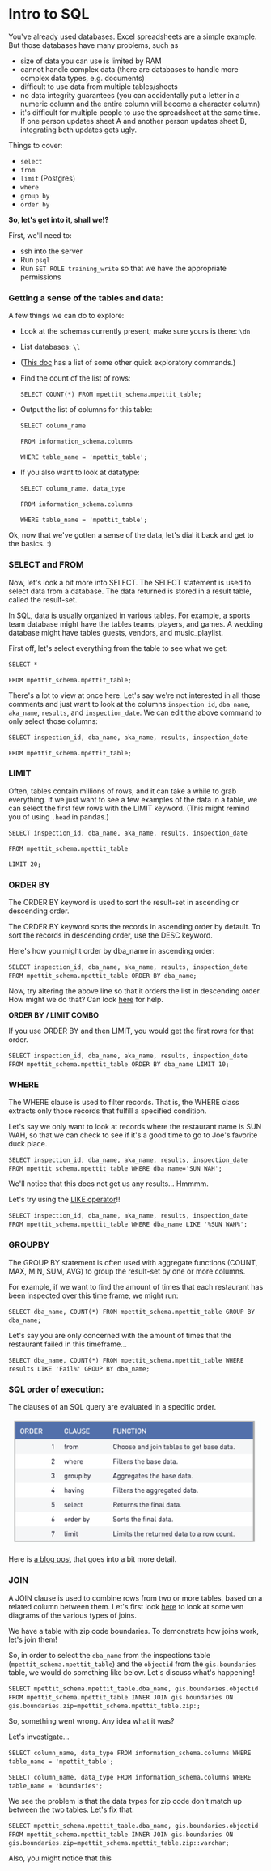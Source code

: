 # Intro to SQL

You've already used databases. Excel spreadsheets are a simple example. But those databases have many problems, such as 

* size of data you can use is limited by RAM
* cannot handle complex data (there are databases to handle more complex data types, e.g. documents)
* difficult to use data from multiple tables/sheets
* no data integrity guarantees (you can accidentally put a letter in a numeric column and the entire column will become a character column)
* it's difficult for multiple people to use the spreadsheet at the same time. If one person updates sheet A and another person updates sheet B, integrating both updates gets ugly.


Things to cover:

* `select`
* `from`
* `limit` (Postgres)
* `where`
* `group by`
* `order by`

**So, let's get into it, shall we!?**

First, we'll need to:

* ssh into the server
* Run  `psql`
* Run `SET ROLE training_write` so that we have the appropriate permissions

### Getting a sense of the tables and data:

A few things we can do to explore:

* Look at the schemas currently present; make sure yours is there: `\dn`
* List databases: `\l`
* ([This doc](https://gist.github.com/Kartones/dd3ff5ec5ea238d4c546) has a list of some other quick exploratory commands.)
* Find the count of the list of rows:
  
  `SELECT COUNT(*) FROM mpettit_schema.mpettit_table;`
  
* Output the list of columns for this table:
  
  `SELECT column_name`
  
   `FROM information_schema.columns`
   
   `WHERE table_name = 'mpettit_table';`
   
* If you also want to look at datatype:
   
   `SELECT column_name, data_type`
   
   `FROM information_schema.columns`
   
   `WHERE table_name = 'mpettit_table';`
   
Ok, now that we've gotten a sense of the data, let's dial it back and get to the basics. :)

### SELECT and FROM
Now, let's look a bit more into SELECT. The SELECT statement is used to select data from a database. The data returned is stored in a result table, called the result-set.

In SQL, data is usually organized in various tables. For example, a sports team database might have the tables teams, players, and games. A wedding database might have tables guests, vendors, and music_playlist. 

First off, let's select everything from the table to see what we get:

`SELECT *`

`FROM mpettit_schema.mpettit_table;`

There's a lot to view at once here. Let's say we're not interested in all those comments and just want to look at the columns `inspection_id`, `dba_name`, `aka_name`, `results`, and `inspection_date`. We can edit the above command to only select those columns:

`SELECT inspection_id, dba_name, aka_name, results, inspection_date` 

`FROM mpettit_schema.mpettit_table;`

### LIMIT

Often, tables contain millions of rows, and it can take a while to grab everything. If we just want to see a few examples of the data in a table, we can select the first few rows with the LIMIT keyword. (This might remind you of using `.head` in pandas.)

`SELECT inspection_id, dba_name, aka_name, results, inspection_date` 

`FROM mpettit_schema.mpettit_table` 

`LIMIT 20;`

### ORDER BY

The ORDER BY keyword is used to sort the result-set in ascending or descending order.

The ORDER BY keyword sorts the records in ascending order by default. To sort the records in descending order, use the DESC keyword.

Here's how you might order by dba_name in ascending order:

`SELECT inspection_id, dba_name, aka_name, results, inspection_date FROM mpettit_schema.mpettit_table ORDER BY dba_name;`

Now, try altering the above line so that it orders the list in descending order. How might we do that? Can look [here](https://www.w3schools.com/sql/sql_orderby.asp) for help.

**ORDER BY / LIMIT COMBO**

If you use ORDER BY and then LIMIT, you would get the first rows for that order. 

`SELECT inspection_id, dba_name, aka_name, results, inspection_date FROM mpettit_schema.mpettit_table ORDER BY dba_name LIMIT 10;`

### WHERE 

The WHERE clause is used to filter records. That is, the WHERE class extracts only those records that fulfill a specified condition.

Let's say we only want to look at records where the restaurant name is SUN WAH, so that we can check to see if it's a good time to go to Joe's favorite duck place. 

`SELECT inspection_id, dba_name, aka_name, results, inspection_date FROM mpettit_schema.mpettit_table WHERE dba_name='SUN WAH';`

We'll notice that this does not get us any results... Hmmmm. 

Let's try using the [LIKE operator](https://www.w3schools.com/sql/sql_like.asp)!! 

`SELECT inspection_id, dba_name, aka_name, results, inspection_date FROM mpettit_schema.mpettit_table WHERE dba_name LIKE '%SUN WAH%';`

### GROUPBY

The GROUP BY statement is often used with aggregate functions (COUNT, MAX, MIN, SUM, AVG) to group the result-set by one or more columns.

For example, if we want to find the amount of times that each restaurant has been inspected over this time frame, we might run:

`SELECT dba_name, COUNT(*) FROM mpettit_schema.mpettit_table GROUP BY dba_name;`

Let's say you are only concerned with the amount of times that the restaurant failed in this timeframe...

`SELECT dba_name, COUNT(*) FROM mpettit_schema.mpettit_table WHERE results LIKE 'Fail%' GROUP BY dba_name;`

### SQL order of execution:

The clauses of an SQL query are evaluated in a specific order. 

<img src="imgs/order_of_executions.png" width="500px;"/>

Here is [a blog post](https://www.periscopedata.com/blog/sql-query-order-of-operations) that goes into a bit more detail.

### JOIN

A JOIN clause is used to combine rows from two or more tables, based on a related column between them.  Let's first look [here](https://www.w3schools.com/sql/sql_join.asp) to look at some ven diagrams of the various types of joins.

We have a table with zip code boundaries. To demonstrate how joins work, let's join them! 

So, in order to select the `dba_name` from the inspections table (`mpettit_schema.mpettit_table`) and the `objectid` from the `gis.boundaries` table, we would do something like below. Let's discuss what's happening!

`SELECT mpettit_schema.mpettit_table.dba_name, gis.boundaries.objectid FROM mpettit_schema.mpettit_table INNER JOIN gis.boundaries ON gis.boundaries.zip=mpettit_schema.mpettit_table.zip:;`

So, something went wrong. Any idea what it was?

Let's investigate...

`SELECT column_name, data_type FROM information_schema.columns WHERE table_name = 'mpettit_table';`

`SELECT column_name, data_type FROM information_schema.columns WHERE table_name = 'boundaries';`

We see the problem is that the data types for zip code don't match up between the two tables. Let's fix that:

`SELECT mpettit_schema.mpettit_table.dba_name, gis.boundaries.objectid FROM mpettit_schema.mpettit_table INNER JOIN gis.boundaries ON gis.boundaries.zip=mpettit_schema.mpettit_table.zip::varchar;`

Also, you might notice that this 
